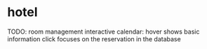 # hotel
 
TODO:
	room management
	interactive calendar:
		hover shows basic information
		click focuses on the reservation in the database
	
